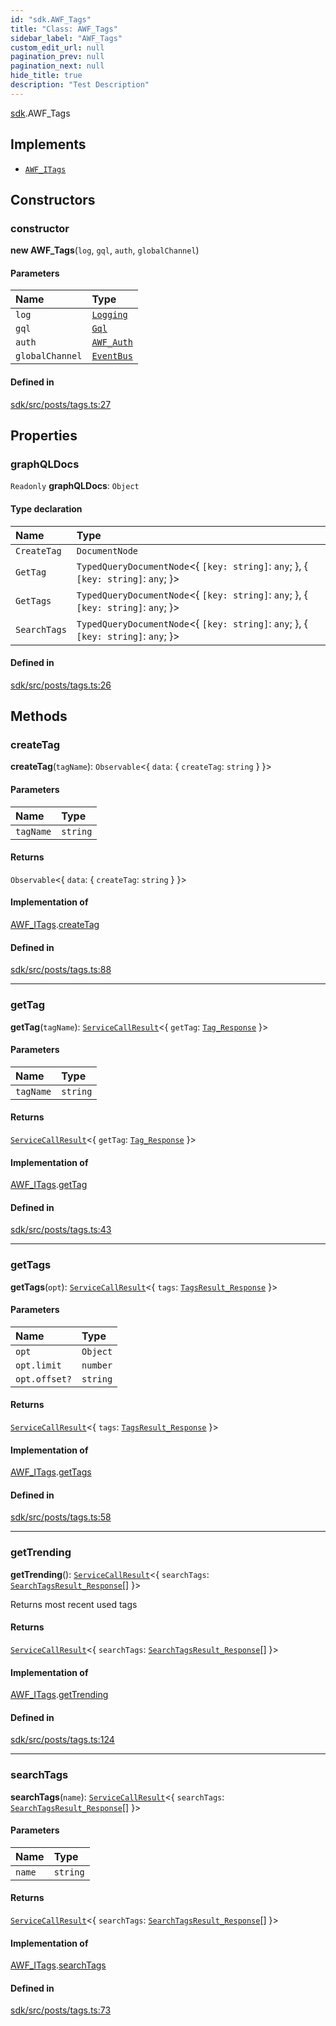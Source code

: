 ```yaml
---
id: "sdk.AWF_Tags"
title: "Class: AWF_Tags"
sidebar_label: "AWF_Tags"
custom_edit_url: null
pagination_prev: null
pagination_next: null
hide_title: true
description: "Test Description"
---
```


[sdk](../namespaces/sdk.md).AWF_Tags

## Implements

- [`AWF_ITags`](../interfaces/sdk.AWF_ITags.md)

## Constructors

### constructor

**new AWF_Tags**(`log`, `gql`, `auth`, `globalChannel`)

#### Parameters

| Name | Type |
| :------ | :------ |
| `log` | [`Logging`](sdk.Logging.md) |
| `gql` | [`Gql`](sdk.Gql.md) |
| `auth` | [`AWF_Auth`](sdk.AWF_Auth.md) |
| `globalChannel` | [`EventBus`](sdk.EventBus.md) |

#### Defined in

[sdk/src/posts/tags.ts:27](https://github.com/AKASHAorg/akasha-framework/blob/5fd9b78a/sdk/src/posts/tags.ts#L27)

## Properties

### graphQLDocs

 `Readonly` **graphQLDocs**: `Object`

#### Type declaration

| Name | Type |
| :------ | :------ |
| `CreateTag` | `DocumentNode` |
| `GetTag` | `TypedQueryDocumentNode`<{ `[key: string]`: `any`;  }, { `[key: string]`: `any`;  }\> |
| `GetTags` | `TypedQueryDocumentNode`<{ `[key: string]`: `any`;  }, { `[key: string]`: `any`;  }\> |
| `SearchTags` | `TypedQueryDocumentNode`<{ `[key: string]`: `any`;  }, { `[key: string]`: `any`;  }\> |

#### Defined in

[sdk/src/posts/tags.ts:26](https://github.com/AKASHAorg/akasha-framework/blob/5fd9b78a/sdk/src/posts/tags.ts#L26)

## Methods

### createTag

**createTag**(`tagName`): `Observable`<{ `data`: { `createTag`: `string`  }  }\>

#### Parameters

| Name | Type |
| :------ | :------ |
| `tagName` | `string` |

#### Returns

`Observable`<{ `data`: { `createTag`: `string`  }  }\>

#### Implementation of

[AWF_ITags](../interfaces/sdk.AWF_ITags.md).[createTag](../interfaces/sdk.AWF_ITags.md#createtag)

#### Defined in

[sdk/src/posts/tags.ts:88](https://github.com/AKASHAorg/akasha-framework/blob/5fd9b78a/sdk/src/posts/tags.ts#L88)

___

### getTag

**getTag**(`tagName`): [`ServiceCallResult`](../namespaces/sdk.md#servicecallresult)<{ `getTag`: [`Tag_Response`](../interfaces/sdk.Tag_Response.md)  }\>

#### Parameters

| Name | Type |
| :------ | :------ |
| `tagName` | `string` |

#### Returns

[`ServiceCallResult`](../namespaces/sdk.md#servicecallresult)<{ `getTag`: [`Tag_Response`](../interfaces/sdk.Tag_Response.md)  }\>

#### Implementation of

[AWF_ITags](../interfaces/sdk.AWF_ITags.md).[getTag](../interfaces/sdk.AWF_ITags.md#gettag)

#### Defined in

[sdk/src/posts/tags.ts:43](https://github.com/AKASHAorg/akasha-framework/blob/5fd9b78a/sdk/src/posts/tags.ts#L43)

___

### getTags

**getTags**(`opt`): [`ServiceCallResult`](../namespaces/sdk.md#servicecallresult)<{ `tags`: [`TagsResult_Response`](../interfaces/sdk.TagsResult_Response.md)  }\>

#### Parameters

| Name | Type |
| :------ | :------ |
| `opt` | `Object` |
| `opt.limit` | `number` |
| `opt.offset?` | `string` |

#### Returns

[`ServiceCallResult`](../namespaces/sdk.md#servicecallresult)<{ `tags`: [`TagsResult_Response`](../interfaces/sdk.TagsResult_Response.md)  }\>

#### Implementation of

[AWF_ITags](../interfaces/sdk.AWF_ITags.md).[getTags](../interfaces/sdk.AWF_ITags.md#gettags)

#### Defined in

[sdk/src/posts/tags.ts:58](https://github.com/AKASHAorg/akasha-framework/blob/5fd9b78a/sdk/src/posts/tags.ts#L58)

___

### getTrending

**getTrending**(): [`ServiceCallResult`](../namespaces/sdk.md#servicecallresult)<{ `searchTags`: [`SearchTagsResult_Response`](../interfaces/sdk.SearchTagsResult_Response.md)[]  }\>

Returns most recent used tags

#### Returns

[`ServiceCallResult`](../namespaces/sdk.md#servicecallresult)<{ `searchTags`: [`SearchTagsResult_Response`](../interfaces/sdk.SearchTagsResult_Response.md)[]  }\>

#### Implementation of

[AWF_ITags](../interfaces/sdk.AWF_ITags.md).[getTrending](../interfaces/sdk.AWF_ITags.md#gettrending)

#### Defined in

[sdk/src/posts/tags.ts:124](https://github.com/AKASHAorg/akasha-framework/blob/5fd9b78a/sdk/src/posts/tags.ts#L124)

___

### searchTags

**searchTags**(`name`): [`ServiceCallResult`](../namespaces/sdk.md#servicecallresult)<{ `searchTags`: [`SearchTagsResult_Response`](../interfaces/sdk.SearchTagsResult_Response.md)[]  }\>

#### Parameters

| Name | Type |
| :------ | :------ |
| `name` | `string` |

#### Returns

[`ServiceCallResult`](../namespaces/sdk.md#servicecallresult)<{ `searchTags`: [`SearchTagsResult_Response`](../interfaces/sdk.SearchTagsResult_Response.md)[]  }\>

#### Implementation of

[AWF_ITags](../interfaces/sdk.AWF_ITags.md).[searchTags](../interfaces/sdk.AWF_ITags.md#searchtags)

#### Defined in

[sdk/src/posts/tags.ts:73](https://github.com/AKASHAorg/akasha-framework/blob/5fd9b78a/sdk/src/posts/tags.ts#L73)
